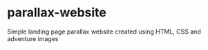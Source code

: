 # parallax-website
Simple landing page parallax website created using HTML, CSS and adventure images
